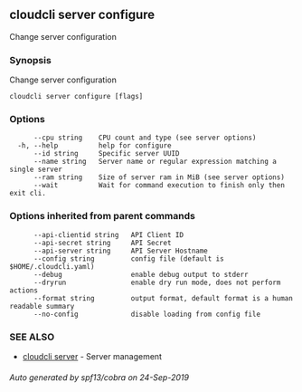 ## cloudcli server configure

Change server configuration

### Synopsis

Change server configuration

```
cloudcli server configure [flags]
```

### Options

```
      --cpu string    CPU count and type (see server options)
  -h, --help          help for configure
      --id string     Specific server UUID
      --name string   Server name or regular expression matching a single server
      --ram string    Size of server ram in MiB (see server options)
      --wait          Wait for command execution to finish only then exit cli.
```

### Options inherited from parent commands

```
      --api-clientid string   API Client ID
      --api-secret string     API Secret
      --api-server string     API Server Hostname
      --config string         config file (default is $HOME/.cloudcli.yaml)
      --debug                 enable debug output to stderr
      --dryrun                enable dry run mode, does not perform actions
      --format string         output format, default format is a human readable summary
      --no-config             disable loading from config file
```

### SEE ALSO

* [cloudcli server](cloudcli_server.md)	 - Server management

###### Auto generated by spf13/cobra on 24-Sep-2019
